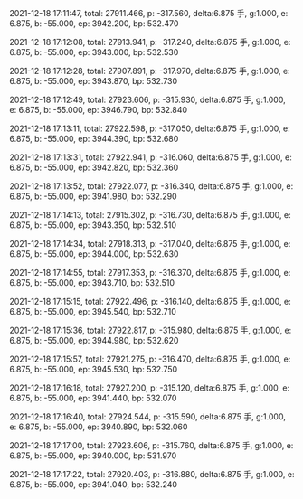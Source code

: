 2021-12-18 17:11:47, total: 27911.466, p: -317.560, delta:6.875 手, g:1.000, e: 6.875, b: -55.000, ep: 3942.200, bp: 532.470

2021-12-18 17:12:08, total: 27913.941, p: -317.240, delta:6.875 手, g:1.000, e: 6.875, b: -55.000, ep: 3943.000, bp: 532.530

2021-12-18 17:12:28, total: 27907.891, p: -317.970, delta:6.875 手, g:1.000, e: 6.875, b: -55.000, ep: 3943.870, bp: 532.730

2021-12-18 17:12:49, total: 27923.606, p: -315.930, delta:6.875 手, g:1.000, e: 6.875, b: -55.000, ep: 3946.790, bp: 532.840

2021-12-18 17:13:11, total: 27922.598, p: -317.050, delta:6.875 手, g:1.000, e: 6.875, b: -55.000, ep: 3944.390, bp: 532.680

2021-12-18 17:13:31, total: 27922.941, p: -316.060, delta:6.875 手, g:1.000, e: 6.875, b: -55.000, ep: 3942.820, bp: 532.360

2021-12-18 17:13:52, total: 27922.077, p: -316.340, delta:6.875 手, g:1.000, e: 6.875, b: -55.000, ep: 3941.980, bp: 532.290

2021-12-18 17:14:13, total: 27915.302, p: -316.730, delta:6.875 手, g:1.000, e: 6.875, b: -55.000, ep: 3943.350, bp: 532.510

2021-12-18 17:14:34, total: 27918.313, p: -317.040, delta:6.875 手, g:1.000, e: 6.875, b: -55.000, ep: 3944.000, bp: 532.630

2021-12-18 17:14:55, total: 27917.353, p: -316.370, delta:6.875 手, g:1.000, e: 6.875, b: -55.000, ep: 3943.710, bp: 532.510

2021-12-18 17:15:15, total: 27922.496, p: -316.140, delta:6.875 手, g:1.000, e: 6.875, b: -55.000, ep: 3945.540, bp: 532.710

2021-12-18 17:15:36, total: 27922.817, p: -315.980, delta:6.875 手, g:1.000, e: 6.875, b: -55.000, ep: 3944.980, bp: 532.620

2021-12-18 17:15:57, total: 27921.275, p: -316.470, delta:6.875 手, g:1.000, e: 6.875, b: -55.000, ep: 3945.530, bp: 532.750

2021-12-18 17:16:18, total: 27927.200, p: -315.120, delta:6.875 手, g:1.000, e: 6.875, b: -55.000, ep: 3941.440, bp: 532.070

2021-12-18 17:16:40, total: 27924.544, p: -315.590, delta:6.875 手, g:1.000, e: 6.875, b: -55.000, ep: 3940.890, bp: 532.060

2021-12-18 17:17:00, total: 27923.606, p: -315.760, delta:6.875 手, g:1.000, e: 6.875, b: -55.000, ep: 3940.000, bp: 531.970

2021-12-18 17:17:22, total: 27920.403, p: -316.880, delta:6.875 手, g:1.000, e: 6.875, b: -55.000, ep: 3941.040, bp: 532.240